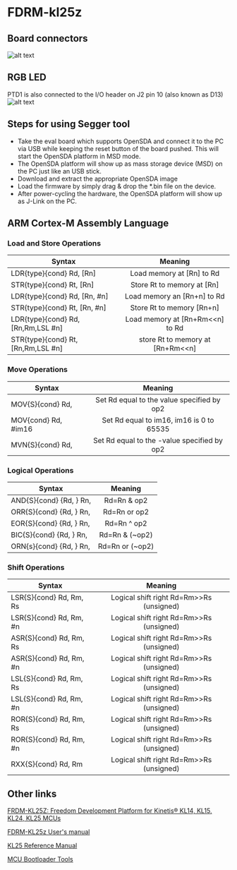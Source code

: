 # FDRM-kl25z

## Board connectors
![alt text](http://aaronclarke.com/blog.embeddedcoding.com/images/kl25-slide2.jpg)

## RGB LED
PTD1 is also connected to the I/O header on J2 pin 10 (also known as D13)
![alt text](http://visualgdb.com/w/wp-content/uploads/tutorials/arm/kinetis/frdm-kl25z/led-schematics.png)


## Steps for using Segger tool

* Take the eval board which supports OpenSDA and connect it to the PC via USB while keeping the reset button of the board pushed. This will     start the OpenSDA platform in MSD mode.
* The OpenSDA platform will show up as mass storage device (MSD) on the PC just like an USB stick.
* Download and extract the appropriate OpenSDA image
* Load the firmware by simply drag & drop the *.bin file on the device.
* After power-cycling the hardware, the OpenSDA platform will show up as J-Link on the PC.

## ARM Cortex-M Assembly Language

### Load and Store Operations
| Syntax | Meaning
| ------ |:------------------:|
| LDR{type}{cond} Rd, [Rn]            | Load memory at [Rn] to Rd         |
| STR{type}{cond} Rt, [Rn]            | Store Rt to memory at [Rn]        |
| LDR{type}{cond} Rd, [Rn, #n]        | Load memory an [Rn+n] to Rd       |
| STR{type}{cond} Rt, [Rn, #n]        | Store Rt to memory [Rn+n]         |
| LDR{type}{cond} Rd, [Rn,Rm,LSL #n]  | Load memory at [Rn+Rm<<n] to Rd   |
| STR{type}{cond} Rt, [Rn,Rm,LSL #n]  | store Rt to memory at [Rn+Rm<<n]  |

### Move Operations
| Syntax | Meaning
| ------ |:------------------:|
| MOV{S}{cond} Rd, <op2>              | Set Rd equal to the value specified by op2  |
| MOV{cond}    Rd, #im16              | Set Rd equal to im16, im16 is 0 to 65535    |
| MVN{S}{cond} Rd, <op2>              | Set Rd equal to the -value specified by op2 |

### Logical Operations
| Syntax | Meaning
| ------ |:------------------:|
| AND{S}{cond} {Rd, } Rn, <op2>   | Rd=Rn & op2
| ORR{S}{cond} {Rd, } Rn, <op2>   | Rd=Rn or op2
| EOR{S}{cond} {Rd, } Rn, <op2>   | Rd=Rn ^ op2
| BIC{S}{cond} {Rd, } Rn, <op2>   | Rd=Rn & (~op2)
| ORN{s}{cond} {Rd, } Rn, <op2>   | Rd=Rn or (~op2)

### Shift Operations

| Syntax | Meaning
| ------ |:------------------:|
| LSR{S}{cond} Rd, Rm, Rs   |  Logical shift right Rd=Rm>>Rs (unsigned)  |
| LSR{S}{cond} Rd, Rm, #n   |  Logical shift right Rd=Rm>>Rs (unsigned)  |
| ASR{S}{cond} Rd, Rm, Rs   |  Logical shift right Rd=Rm>>Rs (unsigned)  |
| ASR{S}{cond} Rd, Rm, #n   |  Logical shift right Rd=Rm>>Rs (unsigned)  |
| LSL{S}{cond} Rd, Rm, Rs   |  Logical shift right Rd=Rm>>Rs (unsigned)  |
| LSL{S}{cond} Rd, Rm, #n   |  Logical shift right Rd=Rm>>Rs (unsigned)  |
| ROR{S}{cond} Rd, Rm, Rs   |  Logical shift right Rd=Rm>>Rs (unsigned)  |
| ROR{S}{cond} Rd, Rm, #n   |  Logical shift right Rd=Rm>>Rs (unsigned)  |
| RXX{S}{cond} Rd, Rm       |  Logical shift right Rd=Rm>>Rs (unsigned)  |


## Other links

[FRDM-KL25Z: Freedom Development Platform for Kinetis® KL14, KL15, KL24, KL25 MCUs](https://www.nxp.com/products/processors-and-microcontrollers/arm-based-processors-and-mcus/kinetis-cortex-m-mcus/l-seriesultra-low-powerm0-plus/freedom-development-platform-for-kinetis-kl14-kl15-kl24-kl25-mcus:FRDM-KL25Z)

[FDRM-KL25z User's manual](http://www.seeedstudio.com/document/pdf/FRMD-KL25Z.pdf)

[KL25 Reference Manual](https://www.nxp.com/docs/en/reference-manual/KL25P80M48SF0RM.pdf)

[MCU Bootloader Tools](https://www.nxp.com/pip/MCUBOOT?tab=Design_Tools_Tab)
